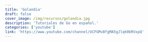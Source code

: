 ```yaml
---
title: 'Golandia'
draft: false
cover_image: /img/recursos/golandia.jpg
description: 'Tutoriales de Go en español.'
categories: ['youtube']
link: 'https://www.youtube.com/channel/UCFGMvBfgMA5gJlqk0bRVxpQ'
---
```

